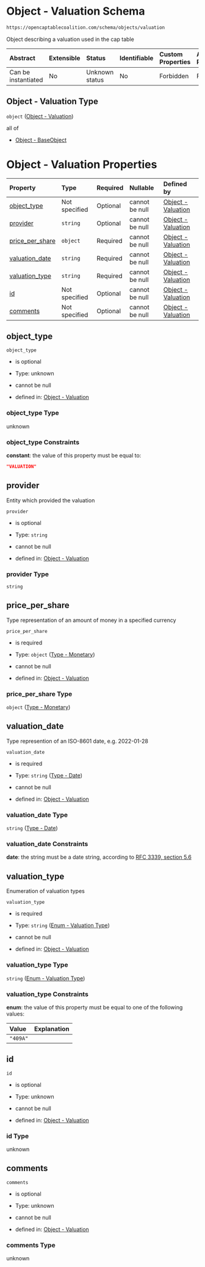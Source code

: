 # Object - Valuation Schema

```txt
https://opencaptablecoalition.com/schema/objects/valuation
```

Object describing a valuation used in the cap table

| Abstract            | Extensible | Status         | Identifiable | Custom Properties | Additional Properties | Access Restrictions | Defined In                                                                                 |
| :------------------ | :--------- | :------------- | :----------- | :---------------- | :-------------------- | :------------------ | :----------------------------------------------------------------------------------------- |
| Can be instantiated | No         | Unknown status | No           | Forbidden         | Forbidden             | none                | [Valuation.schema.json](../../schema/objects/Valuation.schema.json "open original schema") |

## Object - Valuation Type

`object` ([Object - Valuation](valuation.md))

all of

*   [Object - BaseObject](issuer-allof-object---baseobject.md "check type definition")

# Object - Valuation Properties

| Property                            | Type          | Required | Nullable       | Defined by                                                                                                                                                                        |
| :---------------------------------- | :------------ | :------- | :------------- | :-------------------------------------------------------------------------------------------------------------------------------------------------------------------------------- |
| [object_type](#object_type)         | Not specified | Optional | cannot be null | [Object - Valuation](valuation-properties-object_type.md "https://opencaptablecoalition.com/schema/objects/valuation#/properties/object_type")                                    |
| [provider](#provider)               | `string`      | Optional | cannot be null | [Object - Valuation](valuation-properties-provider.md "https://opencaptablecoalition.com/schema/objects/valuation#/properties/provider")                                          |
| [price_per_share](#price_per_share) | `object`      | Required | cannot be null | [Object - Valuation](basetransfer-properties-type---monetary.md "https://opencaptablecoalition.com/schema/types/monetary#/properties/price_per_share")                            |
| [valuation_date](#valuation_date)   | `string`      | Required | cannot be null | [Object - Valuation](eventdrivenvestingcondition-properties-event_occurred-oneof-type---date.md "https://opencaptablecoalition.com/schema/types/date#/properties/valuation_date") |
| [valuation_type](#valuation_type)   | `string`      | Required | cannot be null | [Object - Valuation](valuation-properties-enum---valuation-type.md "https://opencaptablecoalition.com/schema/enums/valuation_type#/properties/valuation_type")                    |
| [id](#id)                           | Not specified | Optional | cannot be null | [Object - Valuation](valuation-properties-id.md "https://opencaptablecoalition.com/schema/objects/valuation#/properties/id")                                                      |
| [comments](#comments)               | Not specified | Optional | cannot be null | [Object - Valuation](valuation-properties-comments.md "https://opencaptablecoalition.com/schema/objects/valuation#/properties/comments")                                          |

## object_type



`object_type`

*   is optional

*   Type: unknown

*   cannot be null

*   defined in: [Object - Valuation](valuation-properties-object_type.md "https://opencaptablecoalition.com/schema/objects/valuation#/properties/object_type")

### object_type Type

unknown

### object_type Constraints

**constant**: the value of this property must be equal to:

```json
"VALUATION"
```

## provider

Entity which provided the valuation

`provider`

*   is optional

*   Type: `string`

*   cannot be null

*   defined in: [Object - Valuation](valuation-properties-provider.md "https://opencaptablecoalition.com/schema/objects/valuation#/properties/provider")

### provider Type

`string`

## price_per_share

Type representation of an amount of money in a specified currency

`price_per_share`

*   is required

*   Type: `object` ([Type - Monetary](basetransfer-properties-type---monetary.md))

*   cannot be null

*   defined in: [Object - Valuation](basetransfer-properties-type---monetary.md "https://opencaptablecoalition.com/schema/types/monetary#/properties/price_per_share")

### price_per_share Type

`object` ([Type - Monetary](basetransfer-properties-type---monetary.md))

## valuation_date

Type represention of an ISO-8601 date, e.g. 2022-01-28

`valuation_date`

*   is required

*   Type: `string` ([Type - Date](eventdrivenvestingcondition-properties-event_occurred-oneof-type---date.md))

*   cannot be null

*   defined in: [Object - Valuation](eventdrivenvestingcondition-properties-event_occurred-oneof-type---date.md "https://opencaptablecoalition.com/schema/types/date#/properties/valuation_date")

### valuation_date Type

`string` ([Type - Date](eventdrivenvestingcondition-properties-event_occurred-oneof-type---date.md))

### valuation_date Constraints

**date**: the string must be a date string, according to [RFC 3339, section 5.6](https://tools.ietf.org/html/rfc3339 "check the specification")

## valuation_type

Enumeration of valuation types

`valuation_type`

*   is required

*   Type: `string` ([Enum - Valuation Type](valuation-properties-enum---valuation-type.md))

*   cannot be null

*   defined in: [Object - Valuation](valuation-properties-enum---valuation-type.md "https://opencaptablecoalition.com/schema/enums/valuation_type#/properties/valuation_type")

### valuation_type Type

`string` ([Enum - Valuation Type](valuation-properties-enum---valuation-type.md))

### valuation_type Constraints

**enum**: the value of this property must be equal to one of the following values:

| Value    | Explanation |
| :------- | :---------- |
| `"409A"` |             |

## id



`id`

*   is optional

*   Type: unknown

*   cannot be null

*   defined in: [Object - Valuation](valuation-properties-id.md "https://opencaptablecoalition.com/schema/objects/valuation#/properties/id")

### id Type

unknown

## comments



`comments`

*   is optional

*   Type: unknown

*   cannot be null

*   defined in: [Object - Valuation](valuation-properties-comments.md "https://opencaptablecoalition.com/schema/objects/valuation#/properties/comments")

### comments Type

unknown

